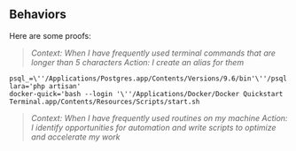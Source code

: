 ## Behaviors

Here are some proofs:

>_Context: When I have frequently used terminal commands that are longer than 5 characters Action: I create an alias for them_

```
psql_=\''/Applications/Postgres.app/Contents/Versions/9.6/bin'\''/psql'
lara='php artisan'
docker-quick='bash --login '\''/Applications/Docker/Docker Quickstart Terminal.app/Contents/Resources/Scripts/start.sh
```

>_Context: When I have frequently used routines on my machine Action: I identify opportunities for automation and write scripts to optimize and accelerate my work_

<No proof for now>